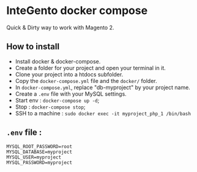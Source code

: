 # InteGento docker compose

Quick & Dirty way to work with Magento 2.

## How to install

- Install docker & docker-compose.
- Create a folder for your project and open your terminal in it.
- Clone your project into a htdocs subfolder.
- Copy the `docker-compose.yml` file and the `docker/` folder.
- In `docker-compose.yml`, replace "db-myproject" by your project name.
- Create a `.env` file with your MySQL settings.
- Start env : `docker-compose up -d`;
- Stop : `docker-compose stop`;
- SSH to a machine : `sudo docker exec -it myproject_php_1 /bin/bash`

## `.env` file :

```
MYSQL_ROOT_PASSWORD=root
MYSQL_DATABASE=myproject
MYSQL_USER=myproject
MYSQL_PASSWORD=myproject
```
